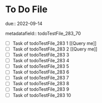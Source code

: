 # To Do File

due:: 2022-09-14

metadatafield:: todoTestFile_283_70

- [ ] Task of todoTestFile_283 1 [[Query me]]
- [ ] Task of todoTestFile_283 2 [[Query me]]
- [ ] Task of todoTestFile_283 3
- [ ] Task of todoTestFile_283 4
- [ ] Task of todoTestFile_283 5
- [ ] Task of todoTestFile_283 6
- [ ] Task of todoTestFile_283 7
- [ ] Task of todoTestFile_283 8
- [ ] Task of todoTestFile_283 9
- [ ] Task of todoTestFile_283 10